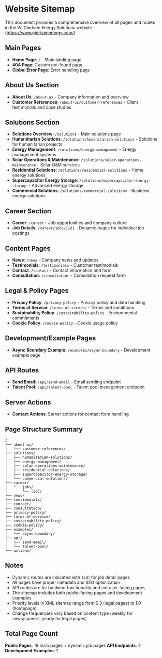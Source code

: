 # Website Sitemap

This document provides a comprehensive overview of all pages and routes in the W. Giertsen Energy Solutions website (https://www.giertsenenergy.com/).

## Main Pages

- **Home Page**: `/` - Main landing page
- **404 Page**: Custom not-found page
- **Global Error Page**: Error handling page

## About Us Section

- **About Us**: `/about-us` - Company information and overview
- **Customer References**: `/about-us/customer-references` - Client testimonials and case studies

## Solutions Section

- **Solutions Overview**: `/solutions` - Main solutions page
- **Humanitarian Solutions**: `/solutions/humanitarian-solutions` - Solutions for humanitarian projects
- **Energy Management**: `/solutions/energy-management` - Energy management systems
- **Solar Operations & Maintenance**: `/solutions/solar-operations-maintenance` - Solar O&M services
- **Residential Solutions**: `/solutions/residential-solutions` - Home energy solutions
- **Supercapacitor Energy Storage**: `/solutions/supercapacitor-energy-storage` - Advanced energy storage
- **Commercial Solutions**: `/solutions/commercial-solutions` - Business energy solutions

## Career Section

- **Career**: `/career` - Job opportunities and company culture
- **Job Details**: `/career/jobs/[id]` - Dynamic pages for individual job postings

## Content Pages

- **News**: `/news` - Company news and updates
- **Testimonials**: `/testimonials` - Customer testimonials
- **Contact**: `/contact` - Contact information and form
- **Consultation**: `/consultation` - Consultation request form

## Legal & Policy Pages

- **Privacy Policy**: `/privacy-policy` - Privacy policy and data handling
- **Terms of Service**: `/terms-of-service` - Terms and conditions
- **Sustainability Policy**: `/sustainability-policy` - Environmental commitments
- **Cookie Policy**: `/cookie-policy` - Cookie usage policy

## Development/Example Pages

- **Async Boundary Example**: `/examples/async-boundary` - Development example page

## API Routes

- **Send Email**: `/api/send-email` - Email sending endpoint
- **Talent Pool**: `/api/talent-pool` - Talent pool management endpoint

## Server Actions

- **Contact Actions**: Server actions for contact form handling

## Page Structure Summary

```
/
├── about-us/
│   └── customer-references/
├── solutions/
│   ├── humanitarian-solutions/
│   ├── energy-management/
│   ├── solar-operations-maintenance/
│   ├── residential-solutions/
│   ├── supercapacitor-energy-storage/
│   └── commercial-solutions/
├── career/
│   └── jobs/
│       └── [id]/
├── news/
├── testimonials/
├── contact/
├── consultation/
├── privacy-policy/
├── terms-of-service/
├── sustainability-policy/
├── cookie-policy/
├── examples/
│   └── async-boundary/
├── api/
│   ├── send-email/
│   └── talent-pool/
└── actions/
```

## Notes

- Dynamic routes are indicated with `[id]` for job detail pages
- All pages have proper metadata and SEO optimization
- API routes are for backend functionality and not user-facing pages
- The sitemap includes both public-facing pages and development examples
- Priority levels in XML sitemap range from 0.3 (legal pages) to 1.0 (homepage)
- Change frequencies vary based on content type (weekly for news/careers, yearly for legal pages)

## Total Page Count

**Public Pages**: 18 main pages + dynamic job pages
**API Endpoints**: 2
**Development Examples**: 1


